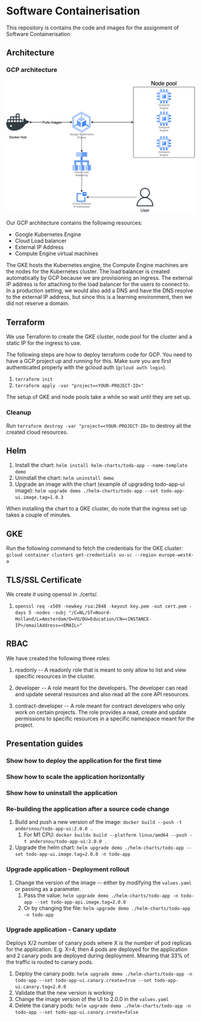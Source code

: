 # Software Containerisation
This repository is contains the code and images for the assignment of Software Containerisation

## Architecture

### GCP architecture

![GCP architecture](./images/GCP-architecture.png "GCP Architecture")

Our GCP architecture contains the following resources:

* Google Kubernetes Engine
* Cloud Load balancer
* External IP Address
* Compute Engine virtual machines

The GKE hosts the Kubernetes engine, the Compute Engine machines are the nodes for the Kubernetes cluster.
The load balancer is created automatically by GCP because we are provisioning an ingress.
The external IP address is for attaching to the load balancer for the users to connect to.
In a production setting, we would also add a DNS and have the DNS resolve to the external IP address, but 
since this is a learning environment, then we did not reserve a domain.


## Terraform

We use Terraform to create the GKE cluster, node pool for the cluster and a static IP for the ingress to use.

The following steps are how to deploy terraform code for GCP. You need to have a GCP project up and running for this.
Make sure you are first authenticated properly with the gcloud auth (`gcloud auth login`).

1. `terraform init`
2. `terraform apply -var "project=<YOUR-PROJECT-ID>"`

The setup of GKE and node pools take a while so wait until they are set up.

### Cleanup

Run `terraform destroy -var "project=<YOUR-PROJECT-ID>` to destroy all the created cloud resources.

## Helm

1. Install the chart: `helm install helm-charts/todo-app --name-template demo`
2. Uninstall the chart: `helm uninstall demo`
3. Upgrade an image with the chart (example of upgrading todo-app-ui image):
`helm upgrade demo ./helm-charts/todo-app --set todo-app-ui.image.tag=1.0.3`

When installing the chart to a GKE cluster, do note that the ingress set up takes a couple of minutes.

## GKE

Run the following command to fetch the credentials for the GKE cluster:
`gcloud container clusters get-credentials vu-sc --region europe-west4-a `

## TLS/SSL Certificate

We create it using openssl in ./certs/.
1. `openssl req -x509 -newkey rsa:2048 -keyout key.pem -out cert.pem -days 5 -nodes -subj "/C=NL/ST=Noord-Holland/L=Amsterdam/O=VU/OU=Education/CN=<INSTANCE-IP>/emailAddress=<EMAIL>"`


## RBAC

We have created the following three roles:

1. readonly -- A readonly role that is meant to only allow to list and view specific resources in the cluster.

2. developer -- A role meant for the developers. The developer can read and update several resources and also
read all the core API resources.

3. contract-developer -- A role meant for contract developers who only work on certain projects. The role provides
a read, create and update permissions to specific resources in a specific namespace meant for the project.

   
## Presentation guides

### Show how to deploy the application for the first time

### Show how to scale the application horizontally

### Show how to uninstall the application

### Re-building the application after a source code change

1. Build and push a new version of the image: `docker build --push -t andersnou/todo-app-ui:2.0.0 .`
   1.  For M1 CPU: `docker buildx build --platform linux/amd64 --push -t andersnou/todo-app-ui:2.0.0 .`
2. Upgrade the helm chart: `helm upgrade demo ./helm-charts/todo-app --set todo-app-ui.image.tag=2.0.0 -n todo-app`


### Upgrade application - Deployment rollout

1. Change the version of the image -- either by modifying the `values.yaml` or passing as a parameter.
   1. Pass the value: `helm upgrade demo ./helm-charts/todo-app -n todo-app --set todo-app-api.image.tag=2.0.0`
   2. Or by changing the file: `helm upgrade demo ./helm-charts/todo-app -n todo-app`

### Upgrade application - Canary update

Deploys X/2 number of canary pods where X is the number of pod replicas for the application. E.g.
X=4, then 4 pods are deployed for the application and 2 canary pods are deployed during deployment. Meaning that
33% of the traffic is routed to canary pods.

1. Deploy the canary pods: `helm upgrade demo ./helm-charts/todo-app -n todo-app --set todo-app-ui.canary.create=true --set todo-app-ui.canary.tag=2.0.0`
2. Validate that the new version is working
3. Change the image version of the UI to 2.0.0 in the `values.yaml`
4. Delete the canary pods: `helm upgrade demo ./helm-charts/todo-app -n todo-app --set todo-app-ui.canary.create=false`